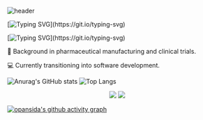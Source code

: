 ![header](https://capsule-render.vercel.app/api?type=slice&color=0D6A4F&height=120&section=header)


[![Typing SVG](https://readme-typing-svg.demolab.com?font=Fira+Code&pause=1001&color=36A162&background=9FA3AA00&center=true&vCenter=true&multiline=true&width=435&lines=Hey%2C+Hey+!)](https://git.io/typing-svg)

[![Typing SVG](https://readme-typing-svg.demolab.com?font=Fira+Code&pause=1001&color=36A162&background=9FA3AA00&center=true&vCenter=true&multiline=true&width=435&lines=This+is+Sida+Pan+.)](https://git.io/typing-svg)


💊 Background in pharmaceutical manufacturing and clinical trials.

💻 Currently transitioning into software development.







![Anurag's GitHub stats](https://github-readme-stats.vercel.app/api?username=opansida&theme=shadow_green&show_icons=true) 
![Top Langs](https://github-readme-stats.vercel.app/api/top-langs/?username=opansida&layout=compact)

<div align="center">
    <img  src="https://github-readme-streak-stats.herokuapp.com/?user=opansida" />
    <img  src="https://github-profile-trophy.vercel.app/?username=opansida" />
</div>


[![opansida's github activity graph](https://github-readme-activity-graph.vercel.app/graph?username=opansida&theme=github-compact)](https://github.com/opansida/github-readme-activity-graph)





